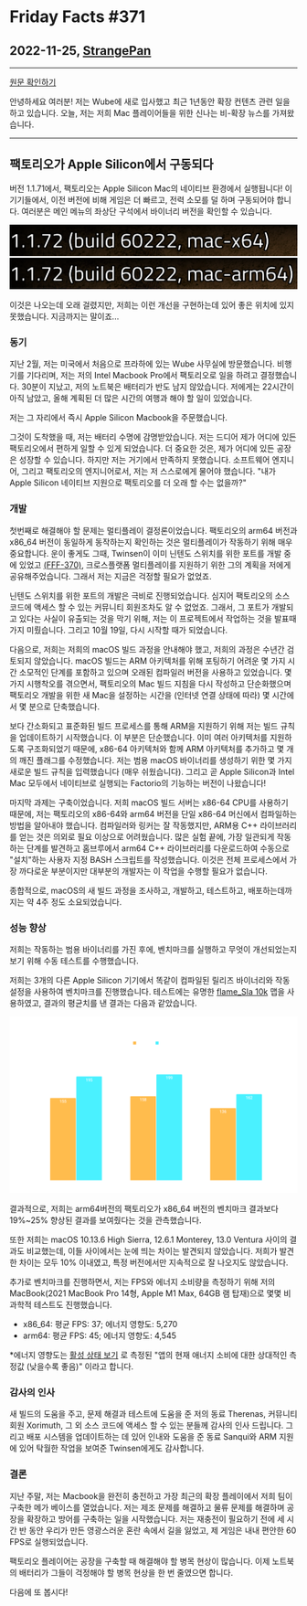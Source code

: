 # Friday Facts #371

## 2022-11-25, [StrangePan](https://factorio.com/blog/author/StrangePan)

---

[원문 확인하기](https://factorio.com/blog/post/fff-371)


안녕하세요 여러분! 저는 Wube에 새로 입사했고 최근 1년동안 확장 컨텐츠 관련 일을 하고 있습니다. 오늘, 저는 저희 Mac 플레이어들을 위한 신나는 비-확장 뉴스를 가져왔습니다.

---

## 팩토리오가 Apple Silicon에서 구동되다

버전 1.1.71에서, 팩토리오는 Apple Silicon Mac의 네이티브 환경에서 실행됩니다! 이 기기들에서, 이전 버전에 비해 게임은 더 빠르고, 전력 소모를 덜 하며 구동되어야 합니다. 여러분은 메인 메뉴의 좌상단 구석에서 바이너리 버전을 확인할 수 있습니다. 

![](./Img/fff-371-version-x64.png) ![](./Img/fff-371-version-arm.png)


이것은 나오는데 오래 걸렸지만, 저희는 이런 개선을 구현하는데 있어 좋은 위치에 있지 못했습니다. 지금까지는 말이죠... 

### 동기

지난 2월, 저는 미국에서 처음으로 프라하에 있는 Wube 사무실에 방문했습니다. 비행기를 기다리며, 저는 저의 Intel Macbook Pro에서 팩토리오로 일을 하려고 결정했습니다. 30분이 지났고, 저의 노트북은 배터리가 반도 남지 않았습니다. 저에게는 22시간이 아직 남았고, 올해 계획된 더 많은 시간의 여행과 해야 할 일이 있었습니다.

저는 그 자리에서 즉시 Apple Silicon Macbook을 주문했습니다.

그것이 도착했을 때, 저는 배터리 수명에 감명받았습니다. 저는 드디어 제가 어디에 있든 팩토리오에서 편하게 일할 수 있게 되었습니다. 더 중요한 것은, 제가 어디에 있든 공장은 성장할 수 있습니다. 하지만 저는 거기에서 만족하지 못했습니다. 소프트웨어 엔지니어, 그리고 팩토리오의 엔지니어로서, 저는 저 스스로에게 물어야 했습니다. "내가 Apple Silicon 네이티브 지원으로 팩토리오를 더 오래 할 수는 없을까?"

### 개발

첫번째로 해결해야 할 문제는 멀티플레이 결정론이었습니다. 팩토리오의 arm64 버전과 x86_64 버전이 동일하게 동작하는지 확인하는 것은 멀티플레이가 작동하기 위해 매우 중요합니다. 운이 좋게도 그때, Twinsen이 이미 닌텐도 스위치를 위한 포트를 개발 중에 있었고 [(FFF-370)](./370.md), 크로스플랫폼 멀티플레이를 지원하기 위한 그의 계획을 저에게 공유해주었습니다. 그래서 저는 지금은 걱정할 필요가 없었죠.

닌텐도 스위치를 위한 포트의 개발은 극비로 진행되었습니다. 심지어 팩토리오의 소스 코드에 액세스 할 수 있는 커뮤니티 회원조차도 알 수 없었죠. 그래서, 그 포트가 개발되고 있다는 사실이 유출되는 것을 막기 위해, 저는 이 프로젝트에서 작업하는 것을 발표때가지 미뤘습니다. 그리고 10월 19일, 다시 시작할 때가 되었습니다. 

다음으로, 저희는 저희의 macOS 빌드 과정을 안내해야 했고, 저희의 과정은 수년간 검토되지 않았습니다. macOS 빌드는 ARM 아키텍처를 위해 포팅하기 어려운 몇 가지 시간 소모적인 단계를 포함하고 있으며 오래된 컴파일러 버전을 사용하고 있었습니다. 몇 가지 시행착오를 겪으면서, 팩토리오의 Mac 빌드 지침을 다시 작성하고 단순화했으며 팩토리오 개발을 위한 새 Mac을 설정하는 시간을 (인터넷 연결 상태에 따라) 몇 시간에서 몇 분으로 단축했습니다.

보다 간소화되고 표준화된 빌드 프로세스를 통해 ARM을 지원하기 위해 저는 빌드 규칙을 업데이트하기 시작했습니다. 이 부분은 단순했습니다. 이미 여러 아키텍처를 지원하도록 구조화되었기 때문에, x86-64 아키텍처와 함께 ARM 아키텍처를 추가하고 몇 개의 깨진 플래그를 수정했습니다. 저는 범용 macOS 바이너리를 생성하기 위한 몇 가지 새로운 빌드 규칙을 입력했습니다 (매우 쉬웠습니다). 그리고 곧 Apple Silicon과 Intel Mac 모두에서 네이티브로 실행되는 Factorio의 기능하는 버전이 나왔습니다!

마지막 과제는 구축이었습니다. 저희 macOS 빌드 서버는 x86-64 CPU를 사용하기 때문에, 저는 팩토리오의 x86-64와 arm64 버전을 단일 x86-64 머신에서 컴파일하는 방법을 알아내야 했습니다. 컴파일러와 링커는 잘 작동했지만, ARM용 C++ 라이브러리를 얻는 것은 의외로 필요 이상으로 어려웠습니다. 많은 실험 끝에, 가장 일관되게 작동하는 단계를 발견하고 홈브루에서 arm64 C++ 라이브러리를 다운로드하여 수동으로 "설치"하는 사용자 지정 BASH 스크립트를 작성했습니다. 이것은 전체 프로세스에서 가장 까다로운 부분이지만 대부분의 개발자는 이 작업을 수행할 필요가 없습니다.

종합적으로, macOS의 새 빌드 과정을 조사하고, 개발하고, 테스트하고, 배포하는데까지는 약 4주 정도 소요되었습니다. 

### 성능 향상

저희는 작동하는 범용 바이너리를 가진 후에, 벤치마크를 실행하고 무엇이 개선되었는지 보기 위해 수동 테스트를 수행했습니다.

저희는 3개의 다른 Apple Silicon 기기에서 똑같이 컴파일된 릴리즈 바이너리와 작동 설정을 사용하여 벤치마크를 진행했습니다. 테스트에는 유명한 [flame_Sla 10k](https://factoriobox.1au.us/map/info/4c5f65003d84370f16d6950f639be1d6f92984f24c0240de6335d3e161705504) 맵을 사용하였고, 결과의 평균치를 낸 결과는 다음과 같았습니다. 

![](./Img/fff-371-ups-graph.png)

결과적으로, 저희는 arm64버전의 팩토리오가 x86_64 버전의 벤치마크 결과보다 19%~25% 향상된 결과를 보여줬다는 것을 관측했습니다.

또한 저희는 macOS 10.13.6 High Sierra, 12.6.1 Monterey, 13.0 Ventura 사이의 결과도 비교했는데, 이들 사이에서는 눈에 띄는 차이는 발견되지 않았습니다. 저희가 발견한 차이는 모두 10% 이내였고, 특정 버전에서만 지속적으로 잘 나오지도 않았습니다.

추가로 벤치마크를 진행하면서, 저는 FPS와 에너지 소비량을 측정하기 위해 저의 MacBook(2021 MacBook Pro 14형, Apple M1 Max, 64GB 램 탑재)으로 몇몇 비과학적 테스트도 진행했습니다. 

* x86_64: 평균 FPS: 37; 에너지 영향도: 5,270
* arm64: 평균 FPS: 45; 에너지 영향도: 4,545

*에너지 영향도는 [활성 상태 보기](https://support.apple.com/ko-kr/guide/activity-monitor/actmntr43697/mac) 로 측정된 "앱의 현재 애너지 소비에 대한 상대적인 측정값 (낮을수록 좋음)" 이라고 합니다.

### 감사의 인사

새 빌드의 도움을 주고, 문제 해결과 테스트에 도움을 준 저의 동료 Therenas, 커뮤니티 회원 Xorimuth, 그 외 소스 코드에 액세스 할 수 있는 분들께 감사의 인사 드립니다. 그리고 배포 시스템을 업데이트하는 데 있어 인내와 도움을 준 동료 Sanqui와 ARM 지원에 있어 탁월한 작업을 보여준 Twinsen에게도 감사합니다.

### 결론

지난 주말, 저는 Macbook을 완전히 충전하고 가장 최근의 확장 플레이에서 저희 팀이 구축한 메가 베이스를 열었습니다. 저는 제조 문제를 해결하고 물류 문제를 해결하며 공장을 확장하고 방어를 구축하는 일을 시작했습니다. 저는 재충전이 필요하기 전에 세 시간 반 동안 우리가 만든 영광스러운 혼란 속에서 길을 잃었고, 제 게임은 내내 편안한 60 FPS로 실행되었습니다.

팩토리오 플레이어는 공장을 구축할 때 해결해야 할 병목 현상이 많습니다. 이제 노트북의 배터리가 그들이 걱정해야 할 병목 현상을 한 번 줄였으면 합니다.

다음에 또 봅시다!